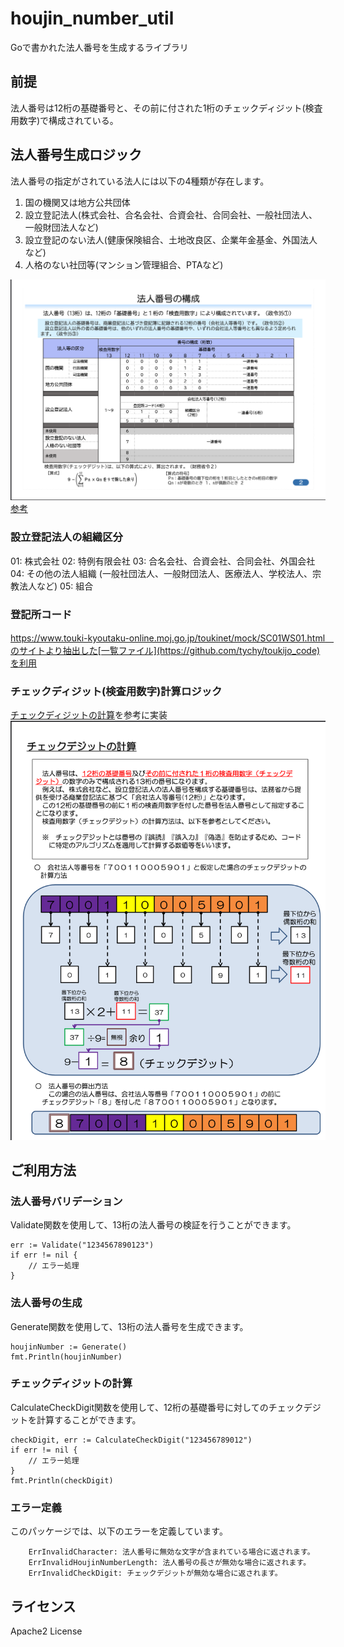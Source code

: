 # houjin_number_util
Goで書かれた法人番号を生成するライブラリ

## 前提
法人番号は12桁の基礎番号と、その前に付された1桁のチェックディジット(検査用数字)で構成されている。

## 法人番号生成ロジック

法人番号の指定がされている法人には以下の4種類が存在します。

1. 国の機関又は地方公共団体
2. 設立登記法人(株式会社、合名会社、合資会社、合同会社、一般社団法人、一般財団法人など)
3. 設立登記のない法人(健康保険組合、土地改良区、企業年金基金、外国法人など)
4. 人格のない社団等(マンション管理組合、PTAなど)

![法人番号の構成](img/houjinnumber.png)
[参考](https://www.houjin-bangou.nta.go.jp/documents/houjinbangounokousei.pdf)

### 設立登記法人の組織区分
01: 株式会社
02: 特例有限会社
03: 合名会社、合資会社、合同会社、外国会社
04: その他の法人組織 (一般社団法人、一般財団法人、医療法人、学校法人、宗教法人など)
05: 組合

### 登記所コード

https://www.touki-kyoutaku-online.moj.go.jp/toukinet/mock/SC01WS01.html　のサイトより抽出した[一覧ファイル](https://github.com/tychy/toukijo_code)を利用


### チェックディジット(検査用数字)計算ロジック
[チェックディジットの計算](https://www.houjin-bangou.nta.go.jp/documents/checkdigit.pdf)を参考に実装
![チェックディジット計算方法](img/checkdigit.png)


## ご利用方法
### 法人番号バリデーション
Validate関数を使用して、13桁の法人番号の検証を行うことができます。
```
err := Validate("1234567890123")
if err != nil {
    // エラー処理
}
```

### 法人番号の生成
Generate関数を使用して、13桁の法人番号を生成できます。
```
houjinNumber := Generate()
fmt.Println(houjinNumber)
```


### チェックディジットの計算
CalculateCheckDigit関数を使用して、12桁の基礎番号に対してのチェックデジットを計算することができます。

```
checkDigit, err := CalculateCheckDigit("123456789012")
if err != nil {
    // エラー処理
}
fmt.Println(checkDigit)
```

### エラー定義

このパッケージでは、以下のエラーを定義しています。
```
    ErrInvalidCharacter: 法人番号に無効な文字が含まれている場合に返されます。
    ErrInvalidHoujinNumberLength: 法人番号の長さが無効な場合に返されます。
    ErrInvalidCheckDigit: チェックデジットが無効な場合に返されます。
```
## ライセンス
Apache2 License
